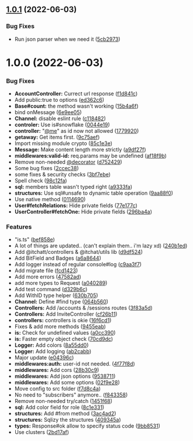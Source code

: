 ## [1.0.1](https://github.com/itchatapp/api/compare/v1.0.0...v1.0.1) (2022-06-03)


### Bug Fixes

* Run json parser when we need it ([5cb2973](https://github.com/itchatapp/api/commit/5cb29738594b48c50727ed90775f3a1774c86527))

# 1.0.0 (2022-06-03)


### Bug Fixes

* **AccountController:** Currect url response ([f1d841c](https://github.com/itchatapp/api/commit/f1d841c2127e2111874bff8ed86a4c98111e99dc))
* Add public:true to options ([ed362c6](https://github.com/itchatapp/api/commit/ed362c6c9eaa71817728a42b4de29e54b1b24cc8))
* **Base#count:** the method wasn't working ([15b4a6f](https://github.com/itchatapp/api/commit/15b4a6f5b12add78ab5767dfd386cc185b66fff6))
* bind onMessage ([6e9ee05](https://github.com/itchatapp/api/commit/6e9ee05338d2589efb40e9daba6ad93425b2ff1c))
* **Channel:** disable eslint rule ([c118482](https://github.com/itchatapp/api/commit/c1184820d57e1421f32156ae44b61d93329102d0))
* **controler:** Use is#snowflake ([0044e19](https://github.com/itchatapp/api/commit/0044e1949e4c12a2e5eff6f1d8f9503db959c46f))
* **controller:** "[@me](https://github.com/me)" as id now not allowed ([1779920](https://github.com/itchatapp/api/commit/17799200bc0322e87e8c02965b5dbfead05abc86))
* **getaway:** Get items first. ([9c75aef](https://github.com/itchatapp/api/commit/9c75aef013d04667d9550072826aeb853e54674f))
* Import missing module crypto ([85c1e3e](https://github.com/itchatapp/api/commit/85c1e3ec79855a91c15fb7c514ebc28a96100038))
* **Message:** Make content length more strictly ([a9df27f](https://github.com/itchatapp/api/commit/a9df27fb062c8f8e9c5dc30f170d26fa2b74ff3b))
* **middlewares:valid-id:** req.params may be undefined ([af18f9b](https://github.com/itchatapp/api/commit/af18f9b43172bb9f9dddf1c63790dfadbd7a7756))
* Remove non-needed [@decorator](https://github.com/decorator) ([d752429](https://github.com/itchatapp/api/commit/d75242915c85333d2a97d0289b98953d785622af))
* Some bug fixes ([2ccec38](https://github.com/itchatapp/api/commit/2ccec38aa9bc1f2723563056b0fa506191772abf))
* some fixes & security checks ([3bf7ebe](https://github.com/itchatapp/api/commit/3bf7ebe91a11663fc237b5ea1ebc9c416a5a9ff4))
* Spell check ([98c12fa](https://github.com/itchatapp/api/commit/98c12fa0b52cb1b57069ba77fb34288f45bdc252))
* **sql:** members table wasn't typed right ([a9333fa](https://github.com/itchatapp/api/commit/a9333fad1510ad509a3c48c0f1fc596b3e98ec20))
* **structures:** Use sql#unsafe to dynamic table operation ([9aa88f0](https://github.com/itchatapp/api/commit/9aa88f05859ff14aa70b5430ce4418a9b57e221b))
* Use native method ([0114690](https://github.com/itchatapp/api/commit/0114690c07f290c8e1c3479e012a265577a7c1a8))
* **User#fetchRelations:** Hide private fields ([77e177c](https://github.com/itchatapp/api/commit/77e177c88de6f8c05e60f5cc7fcb8e014a8976ab))
* **UserController#fetchOne:** Hide private fields ([296ba4a](https://github.com/itchatapp/api/commit/296ba4af9a3c266c0b1d63d6a5a1cde2cc96eb09))


### Features

* "is.ts" ([bef858e](https://github.com/itchatapp/api/commit/bef858e5b48ee32ef19ec6a0b1ca23fb5f937ee0))
* A lot of things are updated.. (can't explain them.. i'm lazy xd) ([240b1ed](https://github.com/itchatapp/api/commit/240b1edac4da9501f068a570fb8038ad4e4a5251))
* Add @itchatt/controllers & @itchat/utils lib ([d9df524](https://github.com/itchatapp/api/commit/d9df5242fe2d0778f90bd79998e72ff2d77a3d14))
* Add BitField and Badges ([a6a8644](https://github.com/itchatapp/api/commit/a6a86442143dd8e07c0a94a7820ecbcecbf21fe6))
* Add logger instead of regular console#log ([c9aa3f7](https://github.com/itchatapp/api/commit/c9aa3f7236d62e1f92d57126407177ae3386e77f))
* Add migrate file ([fcd1423](https://github.com/itchatapp/api/commit/fcd14233e664aa5ef6938eecfed49b2432158fa5))
* Add more errors ([47582ad](https://github.com/itchatapp/api/commit/47582ad9a7dc299c49cb620fddba873ce594400a))
* add more types to Request ([a040289](https://github.com/itchatapp/api/commit/a04028925fe9f5203a10317e2c4e751e8e8fb676))
* Add test command ([d329b6c](https://github.com/itchatapp/api/commit/d329b6c10679de6fa5d9796ace1929da0702a9a4))
* Add WithID type helper ([630b705](https://github.com/itchatapp/api/commit/630b705b64e246d645132bdb50f9567242634dc0))
* **Channel:** Define #find type ([064b560](https://github.com/itchatapp/api/commit/064b560d641653d258b5974267daf6650a17aa9b))
* **Controllers:** Add /accounts & /sessions routes ([3f83a5d](https://github.com/itchatapp/api/commit/3f83a5d58c49422fdc26754c163ee12dfcb3f7ea))
* **Controllers:** Add InviteController ([cf26b11](https://github.com/itchatapp/api/commit/cf26b11e2ed7b04fe5858856d829ab27b314bf8f))
* **controllers:** controllers is okie ([16f6cd1](https://github.com/itchatapp/api/commit/16f6cd1b1b40b6f364fb15e025efe603b6a7311d))
* Fixes & add more methods ([9455eab](https://github.com/itchatapp/api/commit/9455eab8ce5dd86e723710b7dd37ca71474181c7))
* **is:** Check for undefined values ([a0cc390](https://github.com/itchatapp/api/commit/a0cc3901ef682a9856cee3eeafe7d29b80da8414))
* **is:** Faster empty object check ([70cd9dc](https://github.com/itchatapp/api/commit/70cd9dc4556bc17b0ac467d3af062fc9bf919d67))
* **Logger:** Add colors ([8a55dd0](https://github.com/itchatapp/api/commit/8a55dd084afadb4896e396e46b31d9af5188a40f))
* **Logger:** Add logging ([ab2cabb](https://github.com/itchatapp/api/commit/ab2cabb393b503bd4bf8221dbcf72c6541584cd3))
* Major update ([e04396c](https://github.com/itchatapp/api/commit/e04396c27e5c2fdb96791f062266c1aa62c457ec))
* **middlewares:auth:** user-id not needed. ([4f77f8d](https://github.com/itchatapp/api/commit/4f77f8dd325ea21209e2690d79ff1d9fa88f0a5a))
* **middlewares:** Add cors ([28b30c9](https://github.com/itchatapp/api/commit/28b30c94b649c4b101f2592d8802a7f400fe6b2d))
* **middlewares:** Add json options ([9538711](https://github.com/itchatapp/api/commit/953871142c2f57da2171fc896a620dac442237bb))
* **middlewares:** Add some options ([02f9e28](https://github.com/itchatapp/api/commit/02f9e2826d74b2c600770b371b599ea90c3476d0))
* Move config to src folder ([f7d8c4a](https://github.com/itchatapp/api/commit/f7d8c4a16121f9c999d0c7db2244bfbec7f81640))
* No need to "subscribers" anymore.. ([f843358](https://github.com/itchatapp/api/commit/f843358a804ba80a72ff089a16836cdc545f37a1))
* Remove non-needed try/catch ([1451f68](https://github.com/itchatapp/api/commit/1451f6819d6401d18b6cb6b4e411f656cc6cf46b))
* **sql:** Add color field for role ([8c1e331](https://github.com/itchatapp/api/commit/8c1e331f547b4e1cb961e2fac2e8726636e5408b))
* **structures:** Add #from method ([3ac4ad2](https://github.com/itchatapp/api/commit/3ac4ad2d9d90db2334c07d51770ca975270b3292))
* **structures:** Sqlizy the structures ([409345a](https://github.com/itchatapp/api/commit/409345abe94d7c19914850051663a1f7a681f1dc))
* **types:** Response#ok allow to specify status code ([9bb8531](https://github.com/itchatapp/api/commit/9bb85312263daf0d4432bf9633f630298413fa70))
* Use clusters ([2bd17af](https://github.com/itchatapp/api/commit/2bd17aff15092011ed07ad111ceb0388e3e7a680))
